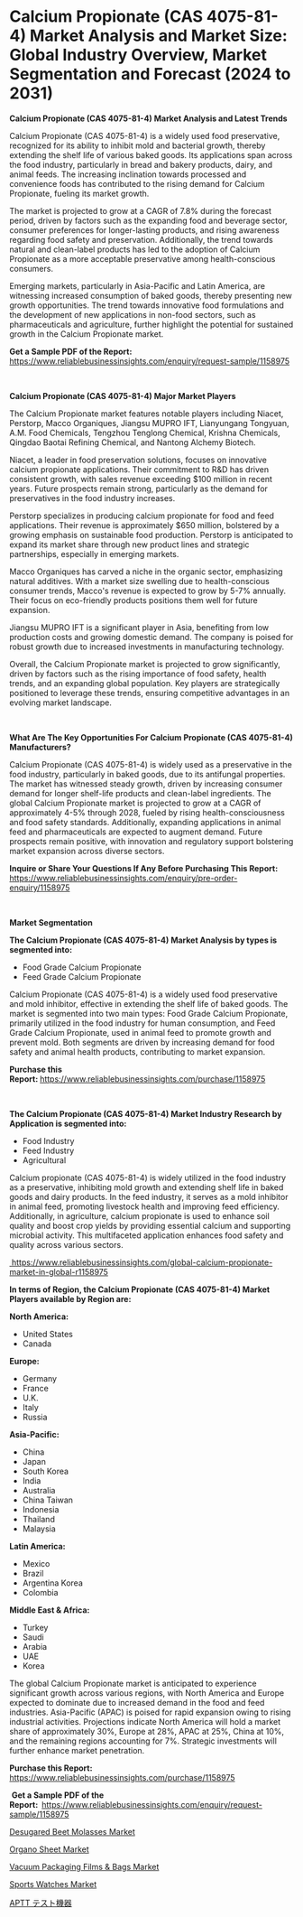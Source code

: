 <p><h1>Calcium Propionate (CAS 4075-81-4) Market Analysis and Market Size: Global Industry Overview, Market Segmentation and Forecast (2024 to 2031)</h1></p><p><strong>Calcium Propionate (CAS 4075-81-4) Market Analysis and Latest Trends</strong></p>
<p><p>Calcium Propionate (CAS 4075-81-4) is a widely used food preservative, recognized for its ability to inhibit mold and bacterial growth, thereby extending the shelf life of various baked goods. Its applications span across the food industry, particularly in bread and bakery products, dairy, and animal feeds. The increasing inclination towards processed and convenience foods has contributed to the rising demand for Calcium Propionate, fueling its market growth.</p><p>The market is projected to grow at a CAGR of 7.8% during the forecast period, driven by factors such as the expanding food and beverage sector, consumer preferences for longer-lasting products, and rising awareness regarding food safety and preservation. Additionally, the trend towards natural and clean-label products has led to the adoption of Calcium Propionate as a more acceptable preservative among health-conscious consumers. </p><p>Emerging markets, particularly in Asia-Pacific and Latin America, are witnessing increased consumption of baked goods, thereby presenting new growth opportunities. The trend towards innovative food formulations and the development of new applications in non-food sectors, such as pharmaceuticals and agriculture, further highlight the potential for sustained growth in the Calcium Propionate market.</p></p>
<p><strong>Get a Sample PDF of the Report:&nbsp;</strong> <a href="https://www.reliablebusinessinsights.com/enquiry/request-sample/1158975">https://www.reliablebusinessinsights.com/enquiry/request-sample/1158975</a></p>
<p>&nbsp;</p>
<p><strong>Calcium Propionate (CAS 4075-81-4) Major Market Players</strong></p>
<p><p>The Calcium Propionate market features notable players including Niacet, Perstorp, Macco Organiques, Jiangsu MUPRO IFT, Lianyungang Tongyuan, A.M. Food Chemicals, Tengzhou Tenglong Chemical, Krishna Chemicals, Qingdao Baotai Refining Chemical, and Nantong Alchemy Biotech. </p><p>Niacet, a leader in food preservation solutions, focuses on innovative calcium propionate applications. Their commitment to R&D has driven consistent growth, with sales revenue exceeding $100 million in recent years. Future prospects remain strong, particularly as the demand for preservatives in the food industry increases.</p><p>Perstorp specializes in producing calcium propionate for food and feed applications. Their revenue is approximately $650 million, bolstered by a growing emphasis on sustainable food production. Perstorp is anticipated to expand its market share through new product lines and strategic partnerships, especially in emerging markets.</p><p>Macco Organiques has carved a niche in the organic sector, emphasizing natural additives. With a market size swelling due to health-conscious consumer trends, Macco's revenue is expected to grow by 5-7% annually. Their focus on eco-friendly products positions them well for future expansion.</p><p>Jiangsu MUPRO IFT is a significant player in Asia, benefiting from low production costs and growing domestic demand. The company is poised for robust growth due to increased investments in manufacturing technology.</p><p>Overall, the Calcium Propionate market is projected to grow significantly, driven by factors such as the rising importance of food safety, health trends, and an expanding global population. Key players are strategically positioned to leverage these trends, ensuring competitive advantages in an evolving market landscape.</p></p>
<p>&nbsp;</p>
<p><strong>What Are The Key Opportunities For Calcium Propionate (CAS 4075-81-4) Manufacturers?</strong></p>
<p><p>Calcium Propionate (CAS 4075-81-4) is widely used as a preservative in the food industry, particularly in baked goods, due to its antifungal properties. The market has witnessed steady growth, driven by increasing consumer demand for longer shelf-life products and clean-label ingredients. The global Calcium Propionate market is projected to grow at a CAGR of approximately 4-5% through 2028, fueled by rising health-consciousness and food safety standards. Additionally, expanding applications in animal feed and pharmaceuticals are expected to augment demand. Future prospects remain positive, with innovation and regulatory support bolstering market expansion across diverse sectors.</p></p>
<p><strong>Inquire or Share Your Questions If Any Before Purchasing This Report:</strong> <a href="https://www.reliablebusinessinsights.com/enquiry/pre-order-enquiry/1158975">https://www.reliablebusinessinsights.com/enquiry/pre-order-enquiry/1158975</a></p>
<p>&nbsp;</p>
<p><strong>Market Segmentation</strong></p>
<p><strong>The Calcium Propionate (CAS 4075-81-4) Market Analysis by types is segmented into:</strong></p>
<p><ul><li>Food Grade Calcium Propionate</li><li>Feed Grade Calcium Propionate</li></ul></p>
<p><p>Calcium Propionate (CAS 4075-81-4) is a widely used food preservative and mold inhibitor, effective in extending the shelf life of baked goods. The market is segmented into two main types: Food Grade Calcium Propionate, primarily utilized in the food industry for human consumption, and Feed Grade Calcium Propionate, used in animal feed to promote growth and prevent mold. Both segments are driven by increasing demand for food safety and animal health products, contributing to market expansion.</p></p>
<p><strong>Purchase this Report:&nbsp;</strong><a href="https://www.reliablebusinessinsights.com/purchase/1158975">https://www.reliablebusinessinsights.com/purchase/1158975</a></p>
<p>&nbsp;</p>
<p><strong>The Calcium Propionate (CAS 4075-81-4) Market Industry Research by Application is segmented into:</strong></p>
<p><ul><li>Food Industry</li><li>Feed Industry</li><li>Agricultural</li></ul></p>
<p><p>Calcium propionate (CAS 4075-81-4) is widely utilized in the food industry as a preservative, inhibiting mold growth and extending shelf life in baked goods and dairy products. In the feed industry, it serves as a mold inhibitor in animal feed, promoting livestock health and improving feed efficiency. Additionally, in agriculture, calcium propionate is used to enhance soil quality and boost crop yields by providing essential calcium and supporting microbial activity. This multifaceted application enhances food safety and quality across various sectors.</p></p>
<p><a href="https://www.reliablebusinessinsights.com/global-calcium-propionate-market-in-global-r1158975">&nbsp;https://www.reliablebusinessinsights.com/global-calcium-propionate-market-in-global-r1158975</a></p>
<p><strong>In terms of Region, the Calcium Propionate (CAS 4075-81-4) Market Players available by Region are:</strong></p>
<p>
    <p> <strong> North America: </strong>
        <ul>
            <li>United States</li>
            <li>Canada</li>
        </ul>
        </p> 
    <p> <strong> Europe: </strong>
        <ul>
            <li>Germany</li>
            <li>France</li>
            <li>U.K.</li>
            <li>Italy</li>
            <li>Russia</li>
        </ul>
        </p> 
    <p> <strong> Asia-Pacific: </strong>
        <ul>
            <li>China</li>
            <li>Japan</li>
            <li>South Korea</li>
            <li>India</li>
            <li>Australia</li>
            <li>China Taiwan</li>
            <li>Indonesia</li>
            <li>Thailand</li>
            <li>Malaysia</li>
        </ul>
        </p> 
    <p> <strong> Latin America: </strong>
        <ul>
            <li>Mexico</li>
            <li>Brazil</li>
            <li>Argentina Korea</li>
            <li>Colombia</li>
        </ul>
        </p> 
    <p> <strong> Middle East & Africa: </strong>
        <ul>
            <li>Turkey</li>
            <li>Saudi</li>
            <li>Arabia</li>
            <li>UAE</li>
            <li>Korea</li>
        </ul>
    </p>
    </p>
<p><p>The global Calcium Propionate market is anticipated to experience significant growth across various regions, with North America and Europe expected to dominate due to increased demand in the food and feed industries. Asia-Pacific (APAC) is poised for rapid expansion owing to rising industrial activities. Projections indicate North America will hold a market share of approximately 30%, Europe at 28%, APAC at 25%, China at 10%, and the remaining regions accounting for 7%. Strategic investments will further enhance market penetration.</p></p>
<p><strong>Purchase this Report: </strong><a href="https://www.reliablebusinessinsights.com/purchase/1158975">https://www.reliablebusinessinsights.com/purchase/1158975</a></p>
<p>&nbsp;<strong>Get a Sample PDF of the Report:&nbsp;&nbsp;</strong><a href="https://www.reliablebusinessinsights.com/enquiry/request-sample/1158975">https://www.reliablebusinessinsights.com/enquiry/request-sample/1158975</a></p>
<p><strong></strong></p>
<p><p><a href="https://issuu.com/reportprime-2/docs/desugared-beet-molasses-market-size_f221292317301d">Desugared Beet Molasses Market</a></p><p><a href="https://issuu.com/reportprime-2/docs/organo-sheet-market-size-2030.pptx_64a35274ac624e">Organo Sheet Market</a></p><p><a href="https://github.com/BesaLoshi2000/Market-Research-Report-List-1/blob/main/vacuum-packaging-films-bags-market.md">Vacuum Packaging Films & Bags Market</a></p><p><a href="https://www.linkedin.com/pulse/sports-watches-market-research-report-forecast-growth-prospects-jbaxf?trackingId=jFPx9nNYQQOnRvzNbTpZzA%3D%3D">Sports Watches Market</a></p><p><a href="https://medium.com/@shade463/aptt-testing-equipment-market-%E3%81%AE%E3%82%B0%E3%83%AD%E3%83%BC%E3%83%90%E3%83%AB%E5%B8%82%E5%A0%B4%E6%A6%82%E8%A6%81%E3%81%AF-%E4%B8%96%E7%95%8C%E3%81%8A%E3%82%88%E3%81%B3%E4%B8%BB%E8%A6%81%E5%B8%82%E5%A0%B4%E3%81%AB%E3%81%8A%E3%81%91%E3%82%8B%E6%A5%AD%E7%95%8C%E3%81%AB%E5%BD%B1%E9%9F%BF%E3%82%92%E4%B8%8E%E3%81%88%E3%82%8B%E4%B8%BB%E8%A6%81%E3%81%AA%E3%83%88%E3%83%AC%E3%83%B3%E3%83%89%E3%81%AB%E3%81%A4%E3%81%84%E3%81%A6-%E7%8B%AC%E8%87%AA%E3%81%AE%E8%A6%96%E7%82%B9%E3%82%92%E6%8F%90%E4%BE%9B%E3%81%97%E3%81%BE%E3%81%99-49d4d88f3a01">APTT テスト機器</a></p></p>